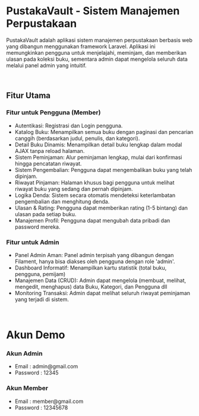 <h1>PustakaVault - Sistem Manajemen Perpustakaan</h1>
<p>PustakaVault adalah aplikasi sistem manajemen perpustakaan berbasis web yang dibangun menggunakan framework Laravel. Aplikasi ini memungkinkan pengguna untuk menjelajahi, meminjam, dan memberikan ulasan pada koleksi buku, sementara admin dapat mengelola seluruh data melalui panel admin yang intuitif.</p>
<br>
<h2>Fitur Utama</h2>
<h3>Fitur untuk Pengguna (Member)</h3>
<ul>
    <li>Autentikasi: Registrasi dan Login pengguna.</li>
    <li>Katalog Buku: Menampilkan semua buku dengan paginasi dan pencarian canggih (berdasarkan judul, penulis, dan kategori).</li>
    <li>Detail Buku Dinamis: Menampilkan detail buku lengkap dalam modal AJAX tanpa reload halaman.</li>
    <li>Sistem Peminjaman: Alur peminjaman lengkap, mulai dari konfirmasi hingga pencatatan riwayat.</li>
    <li>Sistem Pengembalian: Pengguna dapat mengembalikan buku yang telah dipinjam.</li>
    <li>Riwayat Pinjaman: Halaman khusus bagi pengguna untuk melihat riwayat buku yang sedang dan pernah dipinjam.</li>
    <li>Logika Denda: Sistem secara otomatis mendeteksi keterlambatan pengembalian dan menghitung denda.</li>
    <li>Ulasan & Rating: Pengguna dapat memberikan rating (1-5 bintang) dan ulasan pada setiap buku.</li>
    <li>Manajemen Profil: Pengguna dapat mengubah data pribadi dan password mereka.</li>
</ul>
<h3>Fitur untuk Admin</h3>
<ul>
    <li>Panel Admin Aman: Panel admin terpisah yang dibangun dengan Filament, hanya bisa diakses oleh pengguna dengan role 'admin'.</li>
    <li>Dashboard Informatif: Menampilkan kartu statistik (total buku, pengguna, pemijam)</li>
    <li>Manajemen Data (CRUD): Admin dapat mengelola (membuat, melihat, mengedit, menghapus) data Buku, Kategori, dan Pengguna dll</li>
    <li>Monitoring Transaksi: Admin dapat melihat seluruh riwayat peminjaman yang terjadi di sistem.</li>
</ul>
<br>
<h1>Akun Demo</h1>
<h3>Akun Admin</h3>
<ul>
    <li>Email : admin@gmail.com</li>
    <li>Password : 12345</li>
</ul>
<h3>Akun Member</h3>
<ul>
    <li>Email : member@gmail.com</li>
    <li>Password : 12345678</li>
</ul>